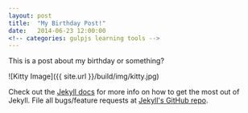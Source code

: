 ```yaml
---
layout: post
title:  "My Birthday Post!"
date:   2014-06-23 12:00:00
<!-- categories: gulpjs learning tools -->
---
```

This is a post about my birthday or something?

![Kitty Image]({{ site.url }}/build/img/kitty.jpg)


Check out the [Jekyll docs][jekyll] for more info on how to get the most out of Jekyll. File all bugs/feature requests at [Jekyll's GitHub repo][jekyll-gh].

[jekyll-gh]: https://github.com/jekyll/jekyll
[jekyll]:    http://jekyllrb.com
